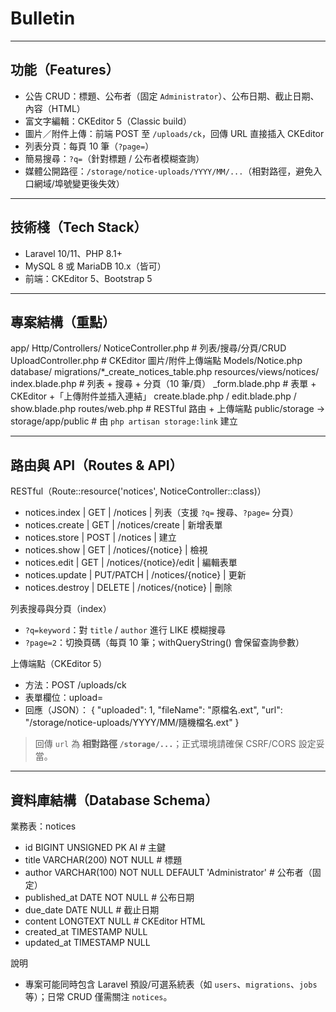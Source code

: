 # Bulletin

---

## 功能（Features）

- 公告 CRUD：標題、公布者（固定 `Administrator`）、公布日期、截止日期、內容（HTML）
- 富文字編輯：CKEditor 5（Classic build）
- 圖片／附件上傳：前端 POST 至 `/uploads/ck`，回傳 URL 直接插入 CKEditor
- 列表分頁：每頁 10 筆（`?page=`）
- 簡易搜尋：`?q=`（針對標題 / 公布者模糊查詢）
- 媒體公開路徑：`/storage/notice-uploads/YYYY/MM/...`（相對路徑，避免入口網域/埠號變更後失效）

---

## 技術棧（Tech Stack）

- Laravel 10/11、PHP 8.1+
- MySQL 8 或 MariaDB 10.x（皆可）
- 前端：CKEditor 5、Bootstrap 5

---

## 專案結構（重點）

app/
  Http/Controllers/
    NoticeController.php      # 列表/搜尋/分頁/CRUD
    UploadController.php      # CKEditor 圖片/附件上傳端點
  Models/Notice.php
database/
  migrations/*_create_notices_table.php
resources/views/notices/
  index.blade.php             # 列表 + 搜尋 + 分頁（10 筆/頁）
  _form.blade.php             # 表單 + CKEditor +「上傳附件並插入連結」
  create.blade.php / edit.blade.php / show.blade.php
routes/web.php                # RESTful 路由 + 上傳端點
public/storage -> storage/app/public   # 由 `php artisan storage:link` 建立

---

## 路由與 API（Routes & API）

RESTful（Route::resource('notices', NoticeController::class)）
- notices.index   | GET        | /notices                   | 列表（支援 `?q=` 搜尋、`?page=` 分頁）
- notices.create  | GET        | /notices/create            | 新增表單
- notices.store   | POST       | /notices                   | 建立
- notices.show    | GET        | /notices/{notice}          | 檢視
- notices.edit    | GET        | /notices/{notice}/edit     | 編輯表單
- notices.update  | PUT/PATCH  | /notices/{notice}          | 更新
- notices.destroy | DELETE     | /notices/{notice}          | 刪除

列表搜尋與分頁（index）
- `?q=keyword`：對 `title` / `author` 進行 LIKE 模糊搜尋
- `?page=2`：切換頁碼（每頁 10 筆；withQueryString() 會保留查詢參數）

上傳端點（CKEditor 5）
- 方法：POST /uploads/ck
- 表單欄位：upload=<file>
- 回應（JSON）：
  { "uploaded": 1, "fileName": "原檔名.ext", "url": "/storage/notice-uploads/YYYY/MM/隨機檔名.ext" }

> 回傳 `url` 為 **相對路徑 `/storage/...`**；正式環境請確保 CSRF/CORS 設定妥當。

---

## 資料庫結構（Database Schema）

業務表：notices
- id            BIGINT UNSIGNED  PK AI        # 主鍵
- title         VARCHAR(200)     NOT NULL     # 標題
- author        VARCHAR(100)     NOT NULL     DEFAULT 'Administrator'  # 公布者（固定）
- published_at  DATE             NOT NULL     # 公布日期
- due_date      DATE             NULL         # 截止日期
- content       LONGTEXT         NULL         # CKEditor HTML
- created_at    TIMESTAMP        NULL
- updated_at    TIMESTAMP        NULL

說明
- 專案可能同時包含 Laravel 預設/可選系統表（如 `users`、`migrations`、`jobs` 等）；日常 CRUD 僅需關注 `notices`。

